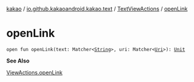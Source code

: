 [kakao](../../index.md) / [io.github.kakaoandroid.kakao.text](../index.md) / [TextViewActions](index.md) / [openLink](./open-link.md)

# openLink

`open fun openLink(text: Matcher<`[`String`](https://kotlinlang.org/api/latest/jvm/stdlib/kotlin/-string/index.html)`>, uri: Matcher<`[`Uri`](https://developer.android.com/reference/android/net/Uri.html)`>): `[`Unit`](https://kotlinlang.org/api/latest/jvm/stdlib/kotlin/-unit/index.html)

**See Also**

[ViewActions.openLink](#)

